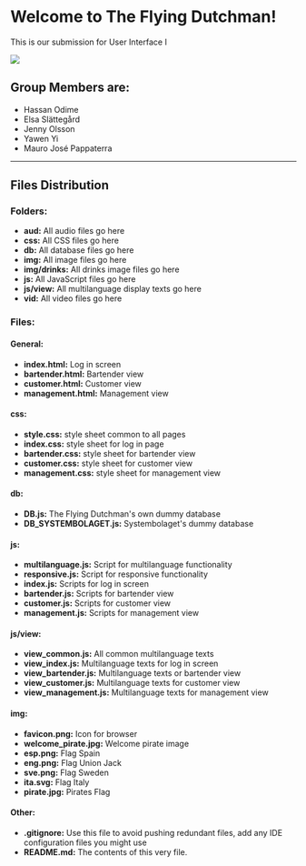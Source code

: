 <h1>Welcome to The Flying Dutchman!</h1>

<p>This is our submission for User Interface I</p>

<img src="https://imgur.com/xDMDTqw.png">

<h2>Group Members are:</h2>
<ul>
    <li>Hassan Odime</li>
    <li>Elsa Slättegård</li>
    <li>Jenny Olsson</li>
    <li>Yawen Yi</li>
    <li>Mauro José Pappaterra</li>
</ul>

<hr>

<h2>Files Distribution</h2>

<h3>Folders:</h3>
<ul>
    <li><b>aud:</b> All audio files go here</li>
    <li><b>css:</b> All CSS files go here</li>
    <li><b>db:</b> All database files go here</li>
    <li><b>img:</b> All image files go here</li>
    <li><b>img/drinks:</b> All drinks image files go here</li>
    <li><b>js:</b> All JavaScript files go here</li>
    <li><b>js/view:</b> All multilanguage display texts go here</li>
    <li><b>vid:</b> All video files go here</li>
</ul>

<h3>Files:</h3>

<h4>General:</h4>
<ul>
    <li><b>index.html:</b> Log in screen</li>
    <li><b>bartender.html:</b> Bartender view</li>
    <li><b>customer.html:</b> Customer view</li>
    <li><b>management.html:</b> Management view</li>
</ul>

<h4>css:</h4>
<ul>
    <li><b>style.css:</b> style sheet common to all pages</li>
    <li><b>index.css:</b> style sheet for log in page</li>
    <li><b>bartender.css:</b> style sheet for bartender view</li>
    <li><b>customer.css:</b> style sheet for customer view</li>
    <li><b>management.css:</b> style sheet for management view</li>
</ul>

<h4>db:</h4>
<ul>
    <li><b>DB.js:</b> The Flying Dutchman's own dummy database</li>
    <li><b>DB_SYSTEMBOLAGET.js:</b> Systembolaget's dummy database</li>
</ul>

<h4>js:</h4>
<ul>
    <li><b>multilanguage.js:</b> Script for multilanguage functionality</li>
    <li><b>responsive.js:</b> Script for responsive functionality</li>
    <li><b>index.js:</b> Scripts for log in screen</li>
    <li><b>bartender.js:</b> Scripts for bartender view</li>
    <li><b>customer.js:</b> Scripts for customer view</li>
    <li><b>management.js:</b> Scripts for management view</li>
</ul>

<h4>js/view:</h4>
<ul>
    <li><b>view_common.js:</b> All common multilanguage texts</li>
    <li><b>view_index.js:</b> Multilanguage texts for log in screen</li>
    <li><b>view_bartender.js:</b> Multilanguage texts or bartender view</li>
    <li><b>view_customer.js:</b> Multilanguage texts for customer view</li>
    <li><b>view_management.js:</b> Multilanguage texts for management view</li>
</ul>

<h4>img:</h4>
<ul>
    <li><b>favicon.png:</b> Icon for browser</li>
    <li><b>welcome_pirate.jpg:</b> Welcome pirate image</li>
    <li><b>esp.png:</b> Flag Spain</li>
    <li><b>eng.png:</b> Flag Union Jack</li>
    <li><b>sve.png:</b> Flag Sweden</li>
    <li><b>ita.svg:</b> Flag Italy</li>
    <li><b>pirate.jpg:</b> Pirates Flag</li>

</ul>

<h4>Other:</h4>
<ul>
    <li><b>.gitignore:</b> Use this file to avoid pushing redundant files, add any IDE configuration files you might use </li>
    <li><b>README.md:</b> The contents of this very file.</li>
</ul>




